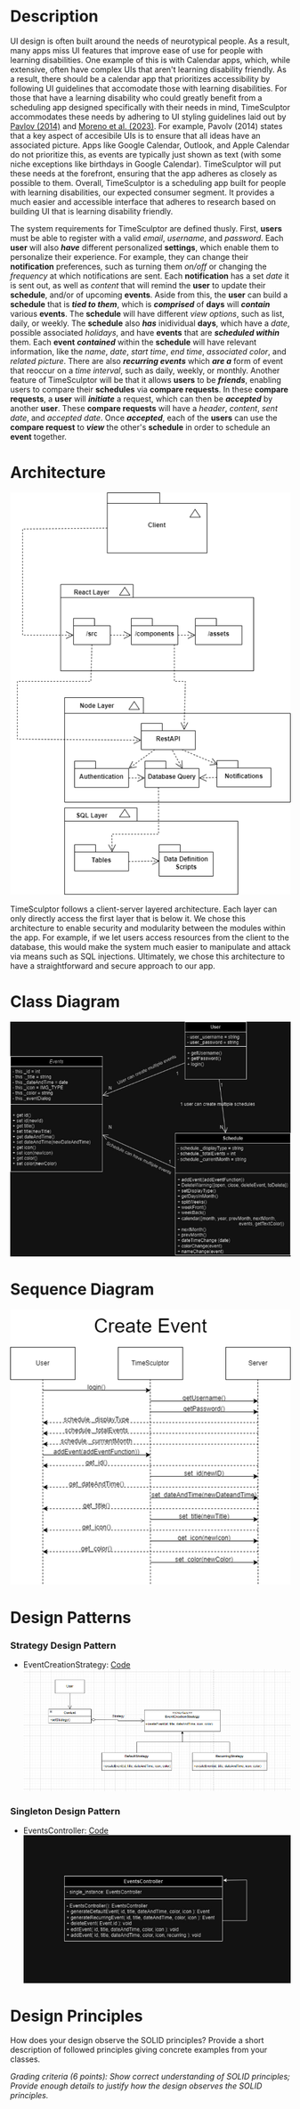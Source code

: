 # Description

UI design is often built around the needs of neurotypical people. As a result, many apps miss UI features that improve ease of use for people with learning disabilities. One example of this is with Calendar apps, which, while extensive, often have complex UIs that aren't learning disability friendly. As a result, there should be a calendar app that prioritizes accessibility by following UI guidelines that accomodate those with learning disabilities. For those that have a learning disability who could greatly benefit from a scheduling app designed specifically with their needs in mind, TimeSculptor accommodates these needs by adhering to UI styling guidelines laid out by [Pavlov (2014)](https://www.scirp.org/html/7-9301792_43152.htm) and [Moreno et al. (2023)](https://link.springer.com/article/10.1007/s10209-023-00986-z). For example, Pavolv (2014) states that a key aspect of accesibile UIs is to ensure that all ideas have an associated picture. Apps like Google Calendar, Outlook, and Apple Calendar do not prioritize this, as events are typically just shown as text (with some niche exceptions like birthdays in Google Calendar). TimeSculptor will put these needs at the forefront, ensuring that the app adheres as closely as possible to them. Overall,
TimeSculptor is a scheduling app built for people with learning disabilities, our expected consumer segment. It provides a much easier and accessible interface that adheres to research based on building UI that is learning disability friendly.

The system requirements for TimeSculptor are defined thusly. First, **users** must be able to register with a valid _email_, _username_, and _password_. Each **user** will also **_have_** different personalized **settings**, which enable them to personalize their experience. For example, they can change their **notification** preferences, such as turning them _on/off_ or changing the _frequency_ at which notifications are sent. Each **notification** has a set _date_ it is sent out, as well as _content_ that will remind the **user** to update their **schedule**, and/or of upcoming **events**. Aside from this, the **user** can build a **schedule** that is **_tied to them_**, which is **_comprised_** of **days** will **_contain_** various **events**. The **schedule** will have different _view options_, such as list, daily, or weekly. The **schedule** also **_has_** inidividual **days**, which have a _date_, possible associated _holidays_, and have **events** that are **_scheduled within_** them. Each **event** **_contained_** within the **schedule** will have relevant information, like the _name_, _date_, _start time_, _end time_, _associated color_, and _related picture_. There are also **_recurring events_** which **_are a_** form of event that reoccur on a _time interval_, such as daily, weekly, or monthly. Another feature of TimeSculptor will be that it allows **users** to be **_friends_**, enabling users to compare their **schedules** via **compare requests**. In these **compare requests**, a **user** will **_initiate_** a request, which can then be **_accepted_** by another **user**. These **compare requests** will have a _header_, _content_, _sent date_, and _accepted date_. Once **_accepted_**, each of the **users** can use the **compare request** to **_view_** the other's **schedule** in order to schedule an **event** together.

# Architecture

![Architecture_Diagram](../assets/Architecture.png)

TimeSculptor follows a client-server layered architecture. Each layer can only directly access the first layer that is below it. We chose this architecture to enable security and modularity between the modules within the app. For example, if we let users access resources from the client to the database, this would make the system much easier to manipulate and attack via means such as SQL injections. Ultimately, we chose this architecture to have a straightforward and secure approach to our app.

# Class Diagram

![UML_Class_Diagram](../assets/Deliverable_5_UML_Diagram.jpg)

# Sequence Diagram

![Sequence](../assets/Create_Events_Sequence.png)

# Design Patterns

### Strategy Design Pattern

- EventCreationStrategy: [Code](https://github.com/nickw409/TimeSculptor/blob/main/TimeSculptor/src/App.jsx)  
  ![Strategy](../assets/TimeSculptorStrategy.png)

### Singleton Design Pattern

- EventsController: [Code](https://github.com/nickw409/TimeSculptor/blob/main/TimeSculptor/src/App.jsx)  
  ![Singleton](../assets/singletonDesignPattern.jpg)

# Design Principles

How does your design observe the SOLID principles? Provide a short description of followed principles giving concrete examples from your classes.

_Grading criteria (6 points): Show correct understanding of SOLID principles; Provide enough details to justify how the design observes the SOLID principles._
